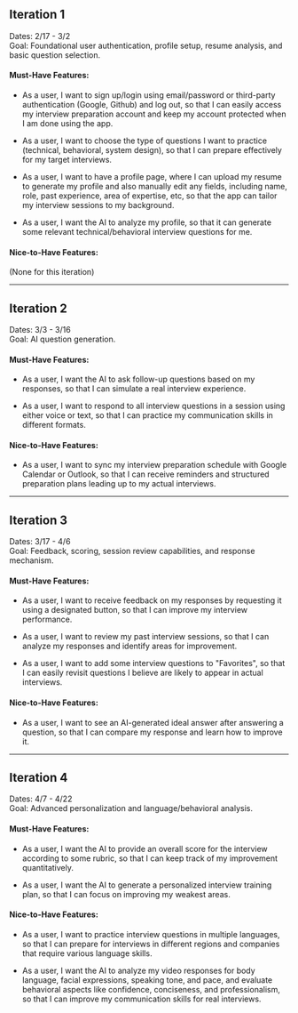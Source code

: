 ## Iteration 1
Dates: 2/17 - 3/2\
Goal: Foundational user authentication, profile setup, resume analysis, and basic question selection.

#### Must-Have Features:
-   As a user, I want to sign up/login using email/password or third-party authentication (Google, Github) and log out, so that I can easily access my interview preparation account and keep my account protected when I am done using the app.

-   As a user, I want to choose the type of questions I want to practice (technical, behavioral, system design), so that I can prepare effectively for my target interviews.

- As a user, I want to have a profile page, where I can upload my resume to generate my profile and also manually edit any fields, including name, role, past experience, area of expertise, etc, so that the app can tailor my interview sessions to my background.

-   As a user, I want the AI to analyze my profile, so that it can generate some relevant technical/behavioral interview questions for me.

#### Nice-to-Have Features:
(None for this iteration)

* * * * *

## Iteration 2
Dates: 3/3 - 3/16\
Goal: AI question generation.

#### Must-Have Features:
-   As a user, I want the AI to ask follow-up questions based on my responses, so that I can simulate a real interview experience.

-   As a user, I want to respond to all interview questions in a session using either voice or text, so that I can practice my communication skills in different formats.

#### Nice-to-Have Features:
-   As a user, I want to sync my interview preparation schedule with Google Calendar or Outlook, so that I can receive reminders and structured preparation plans leading up to my actual interviews.

* * * * *

## Iteration 3
Dates: 3/17 - 4/6\
Goal: Feedback, scoring, session review capabilities, and response mechanism.

#### Must-Have Features:
-   As a user, I want to receive feedback on my responses by requesting it using a designated button, so that I can improve my interview performance.

-   As a user, I want to review my past interview sessions, so that I can analyze my responses and identify areas for improvement.

-   As a user, I want to add some interview questions to "Favorites", so that I can easily revisit questions I believe are likely to appear in actual interviews.

#### Nice-to-Have Features:
-   As a user, I want to see an AI-generated ideal answer after answering a question, so that I can compare my response and learn how to improve it.

* * * * *

## Iteration 4
Dates: 4/7 - 4/22\
Goal: Advanced personalization and language/behavioral analysis.

#### Must-Have Features:
-   As a user, I want the AI to provide an overall score for the interview according to some rubric, so that I can keep track of my improvement quantitatively.

-   As a user, I want the AI to generate a personalized interview training plan, so that I can focus on improving my weakest areas.

#### Nice-to-Have Features:
-   As a user, I want to practice interview questions in multiple languages, so that I can prepare for interviews in different regions and companies that require various language skills.

-   As a user, I want the AI to analyze my video responses for body language, facial expressions, speaking tone, and pace, and evaluate behavioral aspects like confidence, conciseness, and professionalism, so that I can improve my communication skills for real interviews.

